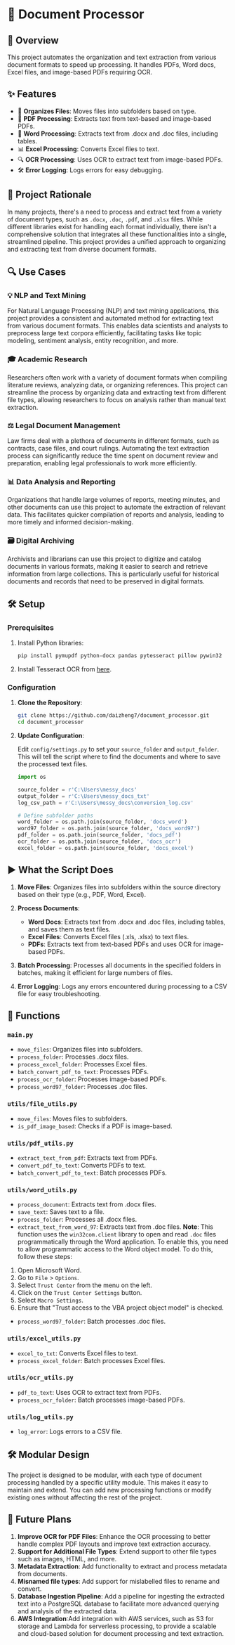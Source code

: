 # 📄 Document Processor

## 🚀 Overview

This project automates the organization and text extraction from various document formats to speed up processing. It handles PDFs, Word docs, Excel files, and image-based PDFs requiring OCR.

## ✨ Features

- 📂 **Organizes Files**: Moves files into subfolders based on type.
- 📑 **PDF Processing**: Extracts text from text-based and image-based PDFs.
- 📝 **Word Processing**: Extracts text from .docx and .doc files, including tables.
- 📊 **Excel Processing**: Converts Excel files to text.
- 🔍 **OCR Processing**: Uses OCR to extract text from image-based PDFs.
- 🛠️ **Error Logging**: Logs errors for easy debugging.
  
## 🌟 Project Rationale

In many projects, there's a need to process and extract text from a variety of document types, such as `.docx`, `.doc`, `.pdf`, and `.xlsx` files. While different libraries exist for handling each format individually, there isn't a comprehensive solution that integrates all these functionalities into a single, streamlined pipeline. This project provides a unified approach to organizing and extracting text from diverse document formats.

## 🔍 Use Cases

### 💡 NLP and Text Mining
For Natural Language Processing (NLP) and text mining applications, this project provides a consistent and automated method for extracting text from various document formats. This enables data scientists and analysts to preprocess large text corpora efficiently, facilitating tasks like topic modeling, sentiment analysis, entity recognition, and more.

### 🎓 Academic Research
Researchers often work with a variety of document formats when compiling literature reviews, analyzing data, or organizing references. This project can streamline the process by organizing data and extracting text from different file types, allowing researchers to focus on analysis rather than manual text extraction.

### ⚖️ Legal Document Management
Law firms deal with a plethora of documents in different formats, such as contracts, case files, and court rulings. Automating the text extraction process can significantly reduce the time spent on document review and preparation, enabling legal professionals to work more efficiently.

### 📊 Data Analysis and Reporting
Organizations that handle large volumes of reports, meeting minutes, and other documents can use this project to automate the extraction of relevant data. This facilitates quicker compilation of reports and analysis, leading to more timely and informed decision-making.

### 🗃️ Digital Archiving
Archivists and librarians can use this project to digitize and catalog documents in various formats, making it easier to search and retrieve information from large collections. This is particularly useful for historical documents and records that need to be preserved in digital formats.

## 🛠️ Setup

### Prerequisites

1. Install Python libraries:

    ```bash
    pip install pymupdf python-docx pandas pytesseract pillow pywin32
    ```

2. Install Tesseract OCR from [here](https://github.com/tesseract-ocr/tesseract).

### Configuration

1. **Clone the Repository**:

    ```bash
    git clone https://github.com/daizheng7/document_processor.git
    cd document_processor
    ```

2. **Update Configuration**:

    Edit `config/settings.py` to set your `source_folder` and `output_folder`. This will tell the script where to find the documents and where to save the processed text files.

    ```python
    import os

    source_folder = r'C:\Users\messy_docs'
    output_folder = r'C:\Users\messy_docs_txt'
    log_csv_path = r'C:\Users\messy_docs\conversion_log.csv'

    # Define subfolder paths
    word_folder = os.path.join(source_folder, 'docs_word')
    word97_folder = os.path.join(source_folder, 'docs_word97')
    pdf_folder = os.path.join(source_folder, 'docs_pdf')
    ocr_folder = os.path.join(source_folder, 'docs_ocr')
    excel_folder = os.path.join(source_folder, 'docs_excel')
    ```

## ▶️ What the Script Does

1. **Move Files**: Organizes files into subfolders within the source directory based on their type (e.g., PDF, Word, Excel).

2. **Process Documents**:
    - **Word Docs**: Extracts text from .docx and .doc files, including tables, and saves them as text files.
    - **Excel Files**: Converts Excel files (.xls, .xlsx) to text files.
    - **PDFs**: Extracts text from text-based PDFs and uses OCR for image-based PDFs.

3. **Batch Processing**: Processes all documents in the specified folders in batches, making it efficient for large numbers of files.

4. **Error Logging**: Logs any errors encountered during processing to a CSV file for easy troubleshooting.

## 🔧 Functions

### `main.py`

- `move_files`: Organizes files into subfolders.
- `process_folder`: Processes .docx files.
- `process_excel_folder`: Processes Excel files.
- `batch_convert_pdf_to_text`: Processes PDFs.
- `process_ocr_folder`: Processes image-based PDFs.
- `process_word97_folder`: Processes .doc files.

### `utils/file_utils.py`

- `move_files`: Moves files to subfolders.
- `is_pdf_image_based`: Checks if a PDF is image-based.

### `utils/pdf_utils.py`

- `extract_text_from_pdf`: Extracts text from PDFs.
- `convert_pdf_to_text`: Converts PDFs to text.
- `batch_convert_pdf_to_text`: Batch processes PDFs.

### `utils/word_utils.py`

- `process_document`: Extracts text from .docx files.
- `save_text`: Saves text to a file.
- `process_folder`: Processes all .docx files.
- `extract_text_from_word_97`: Extracts text from .doc files.
**Note**: This function uses the `win32com.client` library to open and read `.doc` files programmatically through the Word application. To enable this, you need to allow programmatic access to the Word object model. To do this, follow these steps:
1. Open Microsoft Word.
2. Go to `File` > `Options`.
3. Select `Trust Center` from the menu on the left.
4. Click on the `Trust Center Settings` button.
5. Select `Macro Settings`.
6. Ensure that "Trust access to the VBA project object model" is checked.
- `process_word97_folder`: Batch processes .doc files.

### `utils/excel_utils.py`

- `excel_to_txt`: Converts Excel files to text.
- `process_excel_folder`: Batch processes Excel files.

### `utils/ocr_utils.py`

- `pdf_to_text`: Uses OCR to extract text from PDFs.
- `process_ocr_folder`: Batch processes image-based PDFs.

### `utils/log_utils.py`

- `log_error`: Logs errors to a CSV file.

## 🛠️ Modular Design

The project is designed to be modular, with each type of document processing handled by a specific utility module. This makes it easy to maintain and extend. You can add new processing functions or modify existing ones without affecting the rest of the project.

## 🔮 Future Plans

1. **Improve OCR for PDF Files**: Enhance the OCR processing to better handle complex PDF layouts and improve text extraction accuracy.
2. **Support for Additional File Types**: Extend support to other file types such as images, HTML, and more.
3. **Metadata Extraction**: Add functionality to extract and process metadata from documents.
4. **Misnamed file types**: Add support for mislabelled files to rename and convert.
5. **Database Ingestion Pipeline**: Add a pipeline for ingesting the extracted text into a PostgreSQL database to facilitate more advanced querying and analysis of the extracted data.
6. **AWS Integration**:Add integration with AWS services, such as S3 for storage and Lambda for serverless processing, to provide a scalable and cloud-based solution for document processing and text extraction.

